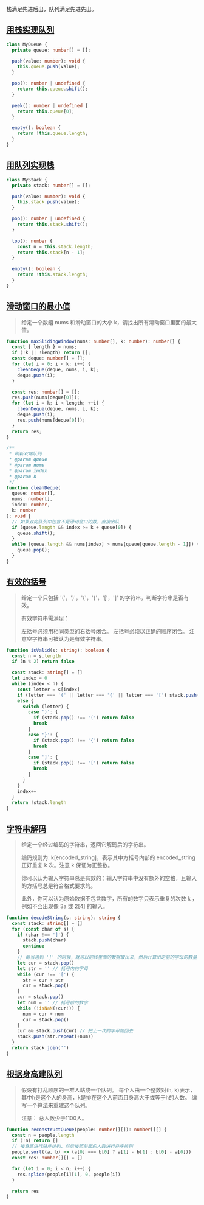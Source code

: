 栈满足先进后出，队列满足先进先出。

## [用栈实现队列](https://leetcode-cn.com/problems/implement-queue-using-stacks/)

```typescript
class MyQueue {
  private queue: number[] = [];

  push(value: number): void {
    this.queue.push(value);
  }

  pop(): number | undefined {
    return this.queue.shift();
  }

  peek(): number | undefined {
    return this.queue[0];
  }

  empty(): boolean {
    return !this.queue.length;
  }
}
```

## [用队列实现栈](https://leetcode-cn.com/problems/implement-stack-using-queues/)

```typescript
class MyStack {
  private stack: number[] = [];

  push(value: number): void {
    this.stack.push(value);
  }

  pop(): number | undefined {
    return this.stack.shift();
  }

  top(): number {
    const n = this.stack.length;
    return this.stack[n - 1];
  }

  empty(): boolean {
    return !this.stack.length;
  }
}
```

## [滑动窗口的最小值](https://leetcode-cn.com/problems/hua-dong-chuang-kou-de-zui-da-zhi-lcof/)

>   给定一个数组 nums 和滑动窗口的大小 k，请找出所有滑动窗口里面的最大值。

```typescript
function maxSlidingWindow(nums: number[], k: number): number[] {
  const { length } = nums;
  if (!k || !length) return [];
  const deque: number[] = [];
  for (let i = 0; i < k; i++) {
    cleanDeque(deque, nums, i, k);
    deque.push(i);
  }

  const res: number[] = [];
  res.push(nums[deque[0]]);
  for (let i = k; i < length; ++i) {
    cleanDeque(deque, nums, i, k);
    deque.push(i);
    res.push(nums[deque[0]]);
  }
  return res;
}

/**
 * 刷新双端队列
 * @param queue
 * @param nums
 * @param index
 * @param k
 */
function cleanDeque(
  queue: number[],
  nums: number[],
  index: number,
  k: number
): void {
  // 如果双向队列中包含不是滑动窗口的数，直接出队
  if (queue.length && index >= k + queue[0]) {
    queue.shift();
  }
  while (queue.length && nums[index] > nums[queue[queue.length - 1]]) {
    queue.pop();
  }
}
```

## [有效的括号](https://leetcode-cn.com/problems/valid-parentheses/)

>   给定一个只包括 '('，')'，'{'，'}'，'['，']' 的字符串，判断字符串是否有效。
>
>   有效字符串需满足：
>
>   左括号必须用相同类型的右括号闭合。
>   左括号必须以正确的顺序闭合。
>   注意空字符串可被认为是有效字符串。

```typescript
function isValid(s: string): boolean {
  const n = s.length
  if (n % 2) return false

  const stack: string[] = []
  let index = 0
  while (index < n) {
    const letter = s[index]
    if (letter === '(' || letter === '{' || letter === '[') stack.push(letter)
    else {
      switch (letter) {
        case ')': {
          if (stack.pop() !== '(') return false
          break
        }
        case '}': {
          if (stack.pop() !== '{') return false
          break
        }
        case ']': {
          if (stack.pop() !== '[') return false
          break
        }
      }
    }
    index++
  }
  return !stack.length
}
```

## [字符串解码](https://leetcode-cn.com/problems/decode-string/)

>   给定一个经过编码的字符串，返回它解码后的字符串。
>
>   编码规则为: k[encoded_string]，表示其中方括号内部的 encoded_string 正好重复 k 次。注意 k 保证为正整数。
>
>   你可以认为输入字符串总是有效的；输入字符串中没有额外的空格，且输入的方括号总是符合格式要求的。
>
>   此外，你可以认为原始数据不包含数字，所有的数字只表示重复的次数 k ，例如不会出现像 3a 或 2[4] 的输入。
>

```typescript
function decodeString(s: string): string {
  const stack: string[] = []
  for (const char of s) {
    if (char !== ']') {
      stack.push(char)
      continue
    }
    // 每当遇到 ']' 的时候，就可以把栈里面的数据取出来，然后计算出之前的字母的数量
    let cur = stack.pop()
    let str = '' // 括号内的字母
    while (cur !== '[') {
      str = cur + str
      cur = stack.pop()
    }
    cur = stack.pop()
    let num = '' // 括号前的数字
    while (!isNaN(+cur!)) {
      num = cur + num
      cur = stack.pop()
    }
    cur && stack.push(cur) // 把上一次的字母加回去
    stack.push(str.repeat(+num))
  }
  return stack.join('')
}
```

## [根据身高建队列](https://leetcode-cn.com/problems/queue-reconstruction-by-height/)

>   假设有打乱顺序的一群人站成一个队列。 每个人由一个整数对(h, k)表示，其中h是这个人的身高，k是排在这个人前面且身高大于或等于h的人数。 编写一个算法来重建这个队列。
>
>   注意：
>   总人数少于1100人。

```typescript
function reconstructQueue(people: number[][]): number[][] {
  const n = people.length
  if (!n) return []
  // 按身高进行降序排列，然后按照前面的人数进行升序排列
  people.sort((a, b) => (a[0] === b[0] ? a[1] - b[1] : b[0] - a[0]))
  const res: number[][] = []

  for (let i = 0; i < n; i++) {
    res.splice(people[i][1], 0, people[i])
  }

  return res
}
```

